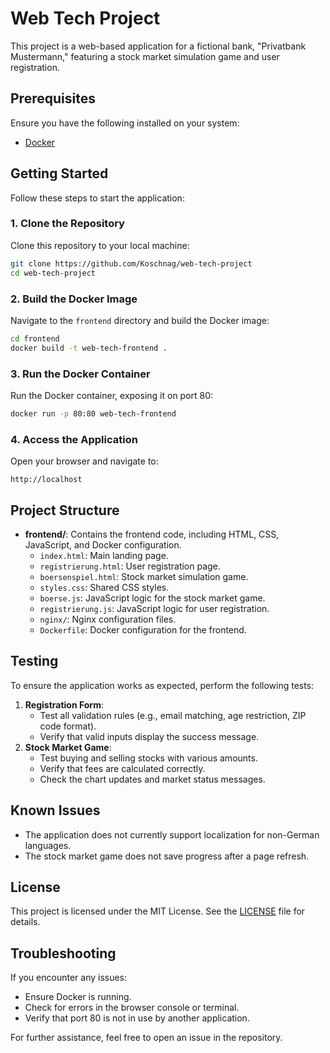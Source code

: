 # Web Tech Project

This project is a web-based application for a fictional bank, "Privatbank Mustermann," featuring a stock market simulation game and user registration.

## Prerequisites

Ensure you have the following installed on your system:
- [Docker](https://www.docker.com/)

## Getting Started

Follow these steps to start the application:

### 1. Clone the Repository
Clone this repository to your local machine:
```bash
git clone https://github.com/Koschnag/web-tech-project
cd web-tech-project
```

### 2. Build the Docker Image
Navigate to the `frontend` directory and build the Docker image:
```bash
cd frontend
docker build -t web-tech-frontend .
```

### 3. Run the Docker Container
Run the Docker container, exposing it on port 80:
```bash
docker run -p 80:80 web-tech-frontend
```

### 4. Access the Application
Open your browser and navigate to:
```
http://localhost
```

## Project Structure

- **frontend/**: Contains the frontend code, including HTML, CSS, JavaScript, and Docker configuration.
  - `index.html`: Main landing page.
  - `registrierung.html`: User registration page.
  - `boersenspiel.html`: Stock market simulation game.
  - `styles.css`: Shared CSS styles.
  - `boerse.js`: JavaScript logic for the stock market game.
  - `registrierung.js`: JavaScript logic for user registration.
  - `nginx/`: Nginx configuration files.
  - `Dockerfile`: Docker configuration for the frontend.

## Testing

To ensure the application works as expected, perform the following tests:
1. **Registration Form**:
   - Test all validation rules (e.g., email matching, age restriction, ZIP code format).
   - Verify that valid inputs display the success message.
2. **Stock Market Game**:
   - Test buying and selling stocks with various amounts.
   - Verify that fees are calculated correctly.
   - Check the chart updates and market status messages.

## Known Issues

- The application does not currently support localization for non-German languages.
- The stock market game does not save progress after a page refresh.

## License

This project is licensed under the MIT License. See the [LICENSE](LICENSE) file for details.

## Troubleshooting

If you encounter any issues:
- Ensure Docker is running.
- Check for errors in the browser console or terminal.
- Verify that port 80 is not in use by another application.

For further assistance, feel free to open an issue in the repository.
